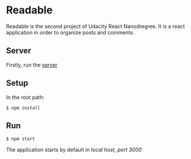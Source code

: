 # Readable

Readable is the second project of Udacity React Nanodregree. It is a react application in order to organize posts
 and comments.
 
## Server
Firstly, run the [server](https://github.com/udacity/reactnd-project-readable-starter)

## Setup

In the root path:
```
$ npm install
```
## Run
```
$ npm start
```

The application starts by default in _local host, port 3000_
> 
